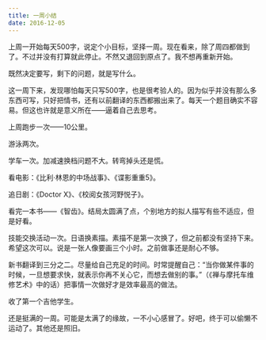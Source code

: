 ```yaml
---
title: 一周小结
date: 2016-12-05
---
```

上周一开始每天500字，说定个小目标，坚择一周。现在看来，除了周四都做到了。不过并没有打算就此停止。不然又退回到原点了。我不想再重新开始。

既然决定要写，剩下的问题，就是写什么。

这一周下来，发现哪怕每天只写500字，也是很考验人的。因为似乎并没有那么多东西可写，只好把情书，还有以前翻译的东西都搬出来了。每天一个题目确实不容易。但这也许就是意义所在——逼着自己去思考。

上周跑步一次——10公里。

游泳两次。

学车一次。加减速换档问题不大。转弯掉头还是慌。

看电影：《比利·林恩的中场战事》、《谍影重重5》。

追日剧：《Doctor X》、《校阅女孩河野悦子》。

看完一本书——《智齿》。结局太圆满了点，个别地方的拟人描写有些不适应，但是好看。

技能交换活动一次。日语换素描。素描不是第一次换了，但之前都没有坚持下来。希望这次可以。说是一张人像要画三个小时。之前做事还是耐心不够。

新书翻译到三分之二。尽量给自己充足的时间。时常提醒自己：“当你做某件事的时候，一旦想要求快，就表示你再不关心它，而想去做别的事。”（《禅与摩托车维修艺术》中的话）把事情一次做好才是效率最高的做法。

收了第一个吉他学生。

还是挺满的一周。可能是太满了的缘故，一不小心感冒了。好吧，终于可以偷懒不运动了。其他还是照旧。
